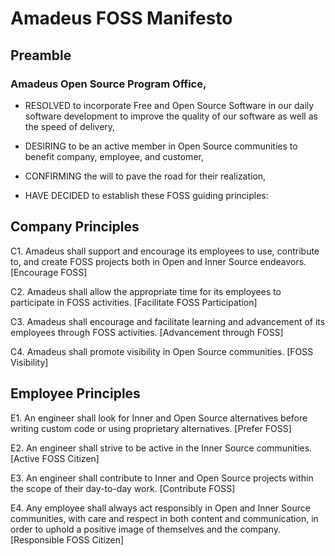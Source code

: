 # Amadeus FOSS Manifesto #

## Preamble ##

### Amadeus Open Source Program Office, ####

- RESOLVED to incorporate Free and Open Source Software in our daily software development to improve the quality of our software as well as the speed of delivery,

- DESIRING to be an active member in Open Source communities to benefit company, employee, and customer,

- CONFIRMING the will to pave the road for their realization,

- HAVE DECIDED to establish these FOSS guiding principles:

## Company Principles ##

C1. Amadeus shall support and encourage its employees to use, contribute to, and create FOSS projects both in Open and Inner Source endeavors. [Encourage FOSS]

C2. Amadeus shall allow the appropriate time for its employees to participate in FOSS activities. [Facilitate FOSS Participation]

C3. Amadeus shall encourage and facilitate learning and advancement of its employees through FOSS activities. [Advancement through FOSS]

C4. Amadeus shall promote visibility in Open Source communities. [FOSS Visibility]

## Employee Principles ##

E1. An engineer shall look for Inner and Open Source alternatives before writing custom code or using proprietary alternatives. [Prefer FOSS]

E2. An engineer shall strive to be active in the Inner Source communities. [Active FOSS Citizen]

E3. An engineer shall contribute to Inner and Open Source projects within the scope of their day-to-day work. [Contribute FOSS]

E4. Any employee shall always act responsibly in Open and Inner Source communities, with care and respect in both content and communication, in order to uphold a positive image of themselves and the company. [Responsible FOSS Citizen]
